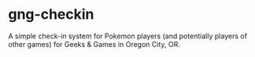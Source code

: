 # gng-checkin

A simple check-in system for Pokemon players (and potentially players of other games) for Geeks & Games in Oregon City, OR.
